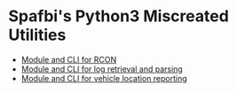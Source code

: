 # Spafbi's Python3 Miscreated Utilities
 * [Module and CLI for RCON](./misrcon)
 * [Module and CLI for log retrieval and parsing](./logs)
 * [Module and CLI for vehicle location reporting](./vehicle-report)